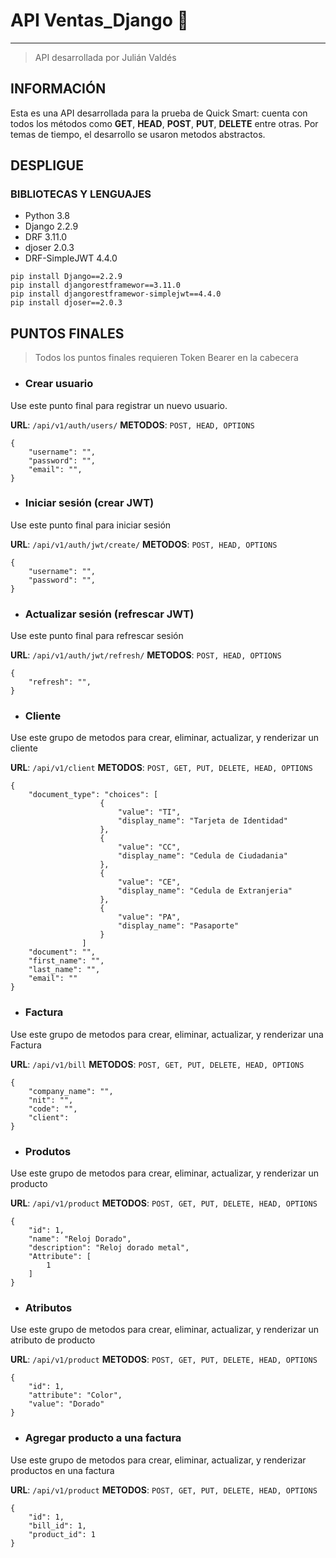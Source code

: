 # **API Ventas_Django 🏁**
___________________________________
>API desarrollada por Julián Valdés

## INFORMACIÓN

Esta es una API desarrollada para la prueba de Quick Smart: cuenta con todos los métodos como **GET**, **HEAD**, **POST**, **PUT**, **DELETE** entre otras. Por temas de tiempo, el desarrollo se usaron metodos abstractos.

## DESPLIGUE

### BIBLIOTECAS Y LENGUAJES
- Python 3.8
- Django 2.2.9
- DRF 3.11.0
- djoser 2.0.3
- DRF-SimpleJWT 4.4.0

```
pip install Django==2.2.9
pip install djangorestframewor==3.11.0
pip install djangorestframewor-simplejwt==4.4.0
pip install djoser==2.0.3
```

## PUNTOS FINALES
> Todos los puntos finales requieren Token Bearer en la cabecera

* ### Crear usuario
Use este punto final para registrar un nuevo usuario.

**URL**: ``/api/v1/auth/users/``
**METODOS**: ``POST, HEAD, OPTIONS`` 
```
{
    "username": "",
    "password": "",
    "email": "",
}
```

* ### Iniciar sesión (crear JWT)
Use este punto final para iniciar sesión

**URL**: ``/api/v1/auth/jwt/create/`` 
**METODOS**: ``POST, HEAD, OPTIONS`` 
```
{
    "username": "",
    "password": "",
}
```

* ### Actualizar sesión (refrescar JWT)
Use este punto final para refrescar sesión

**URL**: ``/api/v1/auth/jwt/refresh/`` 
**METODOS**: ``POST, HEAD, OPTIONS`` 
```
{
    "refresh": "",
}
```

* ### Cliente
Use este grupo de metodos para crear, eliminar, actualizar, y renderizar un cliente

**URL**: ``/api/v1/client`` 
**METODOS**: ``POST, GET, PUT, DELETE, HEAD, OPTIONS`` 
```
{
    "document_type": "choices": [
                    {
                        "value": "TI",
                        "display_name": "Tarjeta de Identidad"
                    },
                    {
                        "value": "CC",
                        "display_name": "Cedula de Ciudadania"
                    },
                    {
                        "value": "CE",
                        "display_name": "Cedula de Extranjeria"
                    },
                    {
                        "value": "PA",
                        "display_name": "Pasaporte"
                    }
                ]
    "document": "",
    "first_name": "",
    "last_name": "",
    "email": ""
}
```

* ### Factura
Use este grupo de metodos para crear, eliminar, actualizar, y renderizar una Factura

**URL**: ``/api/v1/bill`` 
**METODOS**: ``POST, GET, PUT, DELETE, HEAD, OPTIONS`` 
```
{
    "company_name": "",
    "nit": "",
    "code": "",
    "client": 
}
```
* ### Produtos
Use este grupo de metodos para crear, eliminar, actualizar, y renderizar un producto

**URL**: ``/api/v1/product`` 
**METODOS**: ``POST, GET, PUT, DELETE, HEAD, OPTIONS`` 
```
{
    "id": 1,
    "name": "Reloj Dorado",
    "description": "Reloj dorado metal",
    "Attribute": [
        1
    ]
}
```

* ### Atributos
Use este grupo de metodos para crear, eliminar, actualizar, y renderizar un atributo de producto

**URL**: ``/api/v1/product`` 
**METODOS**: ``POST, GET, PUT, DELETE, HEAD, OPTIONS`` 
```
{
    "id": 1,
    "attribute": "Color",
    "value": "Dorado"
}
```

* ### Agregar producto a una factura
Use este grupo de metodos para crear, eliminar, actualizar, y renderizar productos en una factura

**URL**: ``/api/v1/product`` 
**METODOS**: ``POST, GET, PUT, DELETE, HEAD, OPTIONS`` 
```
{
    "id": 1,
    "bill_id": 1,
    "product_id": 1
}
```




